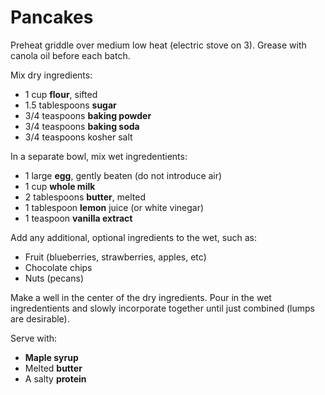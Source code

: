 Pancakes
========

Preheat griddle over medium low heat (electric stove on 3). Grease with canola oil before each batch.

Mix dry ingredients:

- 1 cup **flour**, sifted
- 1.5 tablespoons **sugar**
- 3/4 teaspoons **baking powder**
- 3/4 teaspoons **baking soda**
- 3/4 teaspoons kosher salt

In a separate bowl, mix wet ingredentients:

- 1 large **egg**, gently beaten (do not introduce air)
- 1 cup **whole milk**
- 2 tablespoons **butter**, melted
- 1 tablespoon **lemon** juice (or white vinegar)
- 1 teaspoon **vanilla extract**

Add any additional, optional ingredients to the wet, such as:

- Fruit (blueberries, strawberries, apples, etc)
- Chocolate chips
- Nuts (pecans)

Make a well in the center of the dry ingredients. Pour in the wet ingredentients and slowly incorporate together until just combined (lumps are desirable).

Serve with:

- **Maple syrup**
- Melted **butter**
- A salty **protein**
